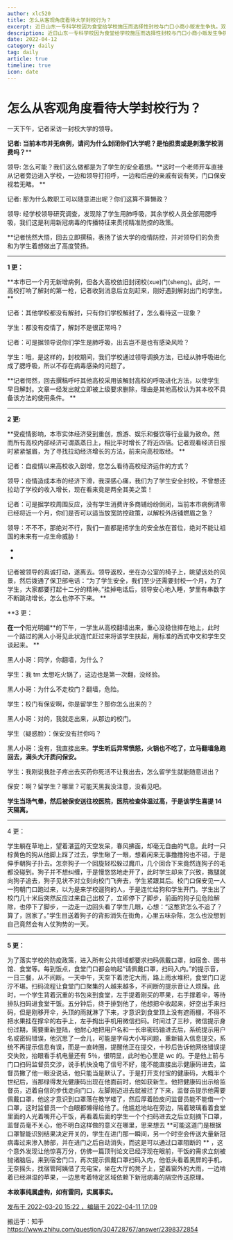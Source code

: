 ```yaml
---
author: xlc520
title: 怎么从客观角度看待大学封校行为？
excerpt: 近日山东一专科学校因为食堂给学校施压而选择性封校与门口小商小贩发生争执。双方各执一词，争执不下，都是口口声声站在学生角度考虑（其实都为了赚学生钱），请问大家对大学封校怎么看
description: 近日山东一专科学校因为食堂给学校施压而选择性封校与门口小商小贩发生争执。双方各执一词，争执不下，都是口口声声站在学生角度考虑（其实都为了赚学生钱），请问大家对大学封校怎么看？
date: 2022-04-12
category: daily
tag: daily
article: true
timeline: true
icon: date
---
```


# 怎么从客观角度看待大学封校行为？

一天下午，记者采访一封校大学的领导。

**记者: 当前本市并无病例，请问为什么封闭你们大学呢？是怕担责或是刺激学校消费吗？****

领导: 怎么可能？我们这么做都是为了学生的安全着想。**这时一个老师开车直接从记者旁边进入学校，一边和领导打招呼，一边和后座的亲戚有说有笑，门口保安视若无睹。
**

记者: 那为什么教职工可以随意进出呢？你们这算不算懒政？

领导: 经学校领导研究调查，发现除了学生用肺呼吸，其余学校人员全部用腮呼吸，我们这是利用新冠病毒的传播特征来贯彻精准防控的政策。

**记者恍然大悟，回去立即撰稿，表扬了该大学的疫情防控，并对领导们的负责和为学生着想做出了高度赞扬。

------

**1 更：**

**本市已一个月无新增病例，但各大高校依旧封闭校(xue)门(sheng)。此时，一高校打响了解封的第一枪，记者收到消息后立刻赶来，刚好遇到解封出门的学生。
**

记者：其他学校都没有解封，只有你们学校解封了，怎么看待这一现象？

学生：都没有疫情了，解封不是很正常吗？

记者：可是据领导说你们学生是肺呼吸，出去岂不是也有感染风险？

学生：哦，是这样的，封校期间，我们学校通过领导调换方法，已经从肺呼吸进化成了腮呼吸，所以不存在病毒感染的问题了。

**记者愕然，回去撰稿呼吁其他高校采用该解封高校的呼吸进化方法，以使学生早日解封。文章一经发出就立即被上级要求删除，理由是其他高校认为其本校不具备该方法的使用条件。
**

----

**2 更:**

**受疫情影响，本市实体经济受到重创，旅游、娱乐和餐饮等行业最为致命。然而所有高校内部经济可谓蒸蒸日上，相比平时增长了将近四倍。记者观看经济日报时紧紧皱眉，为了寻找拉动经济增长的方法，前来向高校取经。
**

记者：自疫情以来高校收入剧增，您怎么看待高校经济运作的方式？

领导：疫情造成本市的经济下滑，我深感心痛，我们为了学生安全封校，不曾想还拉动了学校的收入增长，现在看来竟是两全其美之策！

记者：可是据学校周围反应，没有学生消费许多商铺纷纷倒闭，当前本市病例清零已经将近一个月，你们是否可以适当放宽防控政策，以解校外店铺燃眉之急？

领导：不不不，那绝对不行，我们一直都是把学生的安全放在首位，绝对不能让祖国的未来有一点生命威胁！

*

*

记者被领导的真诚打动，遂离去。领导返校，坐在办公室的椅子上，眺望远处的风景，然后拨通了保卫部电话：“为了学生安全，我们至少还需要封校一个月，为了学生，大家都要打起十二分的精神。”挂掉电话后，领导安心地入睡，梦里有串数字不断跳动增长，怎么也停不下来。
**

**3 更：

**在一个**阳光明媚**的下午，一学生从高校翻墙出来，重心没稳住摔在地上，此时一个路过的黑人小哥见此状连忙赶过来将该学生扶起，用标准的西式中文和学生交谈起来。
**

黑人小哥：同学，你翻墙，为什么？

学生：我 tm 太想吃火锅了，这边也是第一次翻，没经验。

黑人小哥：为什么不走校门？翻墙，危险。

学生：校门有保安啊，你是留学生？那你怎么出来的？

黑人小哥：对的，我就走出来，从那边的校门。

学生（疑惑脸）：保安没有拦你吗？

黑人小哥：没有，我直接出来。**学生听后异常愤怒，火锅也不吃了，立马翻墙急跑回去，满头大汗质问保安。**

学生：我刚说我肚子疼出去买药你死活不让我出去，怎么留学生就能随意进出？

保安：啊？留学生？哪里？可能天黑我没注意，没看见吧。

**学生当场气晕，然后被保安送往校医院，医院检查体温过高，于是该学生喜提 14 天隔离。**

-----

4 更：

学生躺在草地上，望着湛蓝的天空发呆，春风拂面，却毫无自由的气息。此时一只棕黄色的狗从他脚上踩了过去，学生瞅了一眼，想着闲来无事撸撸狗也不错，于是伸手朝狗子扑去。怎奈狗子一个回旋轻松躲过魔爪，几个回合下来竟然连狗子的毛都没碰到。狗子并不想纠缠，于是慢悠悠地走开了，此时学生却来了兴致，撒腿就向狗子追去，狗子见状不对立刻向校门飞奔去，学生紧跟其后。校门口保安见一人一狗朝门口跑过来，以为是来学校遛狗的人，于是连忙给狗和学生开门。学生出了校门几十米后突然反应过来自己出校了，立即停下了脚步，前面的狗子见危险解除，也停下了脚步，一边走一边回头看了学生几眼，心想：“这憨货怎么不追了？算了，回家了。”学生目送着狗子的背影消失在街角，心里五味杂陈，怎么也没想到自己竟然会有人仗狗势的一天。

----

**5 更：**

为了落实学校的防疫政策，进入所有公共领域都要求扫码佩戴口罩，如宿舍、图书馆、食堂等。每到饭点，食堂门口都会响起“请佩戴口罩，扫码入内。”的提示音，一日三餐，从不间断。一天中午，天空下着滂沱大雨，路上雨水堆积，食堂门口泥泞不堪。扫码流程让食堂门口聚集的人越来越多，不间断的提示音让人烦躁。此时，一个学生背着沉重的书包来到食堂，左手提着刚买的苹果，右手撑着伞，等待排队扫码进食堂干饭。五分钟后，终于排到他了，他想把伞收起来，好空出手来扫码，但是刚移开伞，头顶的雨就淋了下来，才意识到食堂顶上没有遮雨棚，不得不把水果挂在撑伞的右手上，左手掏出手机用微信扫码。时间过了三秒，微信提示身份过期，需要重新登陆，他耐心地把用户名和一长串密码输进去后，系统提示用户名或密码错误，他沉思了一会儿，可能是字母大小写问题，重新输入信息提交，系统不再提示信息有误，而是一直转圈，提醒他正在提交，十秒后告诉他网络错误提交失败，抬眼看手机电量还有
5％，很明显，此时他心里是 wc
的。于是他上前与门口扫码监督员交涉，说手机快没电了信号不好，能不能直接出示健康码进去，监督员撇了他一眼没说话，他只能当是默认了。于是打开支付宝的健康码，大概半个世纪后，当那绿得发光健康码出现在他面前时，他如获新生。他把健康码出示给监督员，迈着自信的步伐走向门口，左脚刚迈进去就被拦了下来，监督员提示他需要佩戴口罩，他这才意识到口罩落在教学楼了，然后厚着脸皮问监督员能不能借一个口罩，这时监督员一个白眼都懒得给他了。他尴尬地站在旁边，隔着玻璃看着食堂里面的人光着嘴开心干饭，再看着后面的学生一个个扫码进去之后立刻摘下口罩，监督员毫不关心，他不明白这样做的意义在哪里，思来想去
**可能这道门是根据口罩智能识别结果决定开关的，学生在进门那一瞬间，另一个时空会传送大量新冠病毒过来渗入肺部，并在进门之后自动消失，而这是可以通过口罩阻断的
**
，这个意外发现让他惊喜万分，仿佛一篇顶刊论文已经浮现在眼前，干饭的需求立刻被抛诸脑后。来到宿舍门口，再次提示佩戴口罩扫码入内，他低头看着黑屏的手机，无奈摇头，找宿管阿姨借了充电宝，坐在大厅的凳子上，望着窗外的大雨，一边啃着已经淋湿的苹果，一边思考着特定区域依赖下新冠病毒的隔空传送原理。

**本故事纯属虚构，如有雷同，实属事实。**

[发布于 2022-03-20 15:22 ，编辑于 2022-04-11 17:09](https://www.zhihu.com/question/304728767/answer/2398372854)

搬运于：知乎<https://www.zhihu.com/question/304728767/answer/2398372854>
